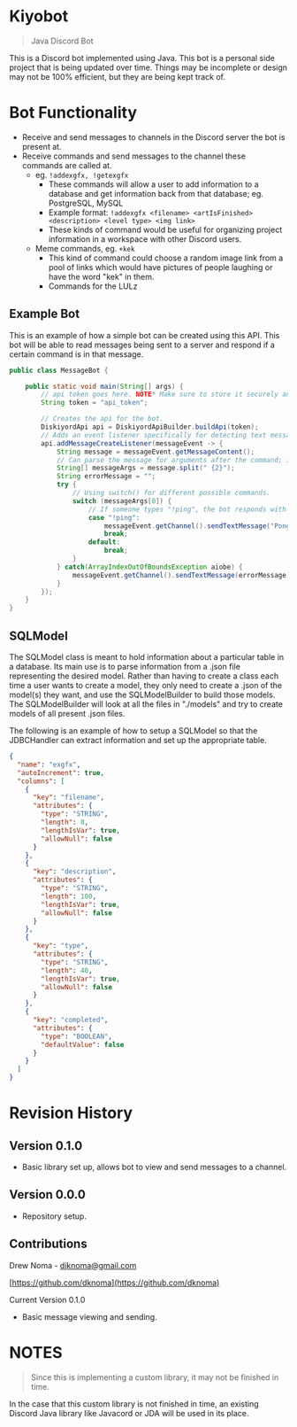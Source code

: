 # Kiyobot
> Java Discord Bot

This is a Discord bot implemented using Java. This bot is a personal side project that is being updated over time. Things may be incomplete or design may not be 100% efficient, but they are being kept track of.

# Bot Functionality
* Receive and send messages to channels in the Discord server the bot is present at.
* Receive commands and send messages to the channel these commands are called at.
   * eg. `!addexgfx, !getexgfx`
      * These commands will allow a user to add information to a database and get information back from that database; eg. PostgreSQL, MySQL
      * Example format: ```!addexgfx <filename> <artIsFinished> <description> <level type> <img link>```
      * These kinds of command would be useful for organizing project information in a workspace with other Discord users.
   * Meme commands, eg. `+kek`
      * This kind of command could choose a random image link from a pool of links which would have pictures of people laughing or have the word "kek" in them.
      * Commands for the LULz

## Example Bot

This is an example of how a simple bot can be created using this API. This bot will be able to read messages being sent to a server and respond if a certain command is in that message.

```Java
public class MessageBot {

    public static void main(String[] args) {
        // api token goes here. NOTE* Make sure to store it securely and not in any public repository.
        String token = "api_token";

        // Creates the api for the bot.
        DiskiyordApi api = DiskiyordApiBuilder.buildApi(token);
        // Adds an event listener specifically for detecting text messages being sent in a server.
        api.addMessageCreateListener(messageEvent -> {
            String message = messageEvent.getMessageContent();
            // Can parse the message for arguments after the command; in this case it splits on 2 space characters
            String[] messageArgs = message.split(" {2}");
            String errorMessage = "";
            try {
                // Using switch() for different possible commands.
                switch (messageArgs[0]) {
                    // If someone types "!ping", the bot responds with "Pong!"
                    case "!ping":
                        messageEvent.getChannel().sendTextMessage("Pong!");
                        break;
                    default:
                        break;
                }
            } catch(ArrayIndexOutOfBoundsException aiobe) {
                messageEvent.getChannel().sendTextMessage(errorMessage);
            }
        });
    }
}
```

## SQLModel

The SQLModel class is meant to hold information about a particular table in a database. Its main use is to parse information from a .json file representing the desired model.
Rather than having to create a class each time a user wants to create a model, they only need to create a .json of the model(s) they want, and use the SQLModelBuilder to build those models. The SQLModelBuilder will look at all the files in "./models" and try to create models of all present .json files.

The following is an example of how to setup a SQLModel so that the JDBCHandler can extract information and set up the appropriate table.

```JSON
{
  "name": "exgfx",
  "autoIncrement": true,
  "columns": [
    {
	  "key": "filename",
	  "attributes": {
		"type": "STRING",
		"length": 8,
		"lengthIsVar": true,
		"allowNull": false
	  }
	},
	{
	  "key": "description",
	  "attributes": {
		"type": "STRING",
		"length": 100,
		"lengthIsVar": true,
		"allowNull": false
	  }
	},
	{
	  "key": "type",
	  "attributes": {
		"type": "STRING",
		"length": 40,
		"lengthIsVar": true,
		"allowNull": false
	  }
	},
	{
	  "key": "completed",
	  "attributes": {
		"type": "BOOLEAN",
		"defaultValue": false
	  }
	}
  ]
}
```

# Revision History
## Version 0.1.0
* Basic library set up, allows bot to view and send messages to a channel.
## Version 0.0.0
* Repository setup.

## Contributions
Drew Noma - djknoma@gmail.com

[https://github.com/dknoma](https://github.com/dknoma)

Current Version 0.1.0
* Basic message viewing and sending.

# NOTES
> Since this is implementing a custom library, it may not be finished in time.

In the case that this custom library is not finished in time, an existing Discord Java library like Javacord or JDA will be used in its place.